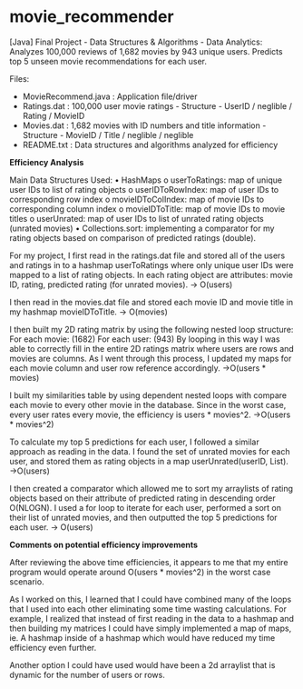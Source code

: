 # movie_recommender
[Java] Final Project - Data Structures &amp; Algorithms - Data Analytics: Analyzes 100,000 reviews of 1,682 movies by 943 unique users. Predicts top 5 unseen movie recommendations for each user.

Files:
- MovieRecommend.java : Application file/driver
- Ratings.dat : 100,000 user movie ratings - Structure - UserID / neglible / Rating / MovieID
- Movies.dat : 1,682 movies with ID numbers and title information - Structure - MovieID / Title / neglible / neglible
- README.txt : Data structures and algorithms analyzed for efficiency

**Efficiency Analysis**

Main Data Structures Used:
•	HashMaps
o	userToRatings: map of unique user IDs to list of rating objects
o	userIDToRowIndex: map of user IDs to corresponding row index
o	movieIDToColIndex: map of movie IDs to corresponding column index
o	movieIDToTitle: map of movie IDs to movie titles
o	userUnrated: map of user IDs to list of unrated rating objects (unrated movies)
•	Collections.sort: implementing a comparator for my rating objects based on comparison 
of predicted ratings (double).

For my project, I first read in the ratings.dat file and stored all of the users and 
ratings in to a hashmap userToRatings where only unique user IDs were mapped to a list of 
rating objects. In each rating object are attributes: movie ID, rating, predicted rating 
(for unrated movies).
→ O(users)


I then read in the movies.dat file and stored each movie ID and movie title in my hashmap 
movieIDToTitle.
→ O(movies)

I then built my 2D rating matrix by using the following nested loop structure:
For each movie: (1682)
For each user: (943)
By looping in this way I was able to correctly fill in the entire 2D ratings matrix where 
users are rows and movies are columns. As I went through this process, I updated my maps 
for each movie column and user row reference accordingly.
→O(users * movies)

I built my similarities table by using dependent nested loops with compare each movie to 
every other movie in the database. Since in the worst case, every user rates every movie, 
the efficiency is users * movies^2.
→O(users * movies^2)

To calculate my top 5 predictions for each user, I followed a similar approach as reading 
in the data. I found the set of unrated movies for each user, and stored them as rating 
objects in a map userUnrated(userID, List<Rating>). 
→O(users)

I then created a comparator which allowed me to sort my arraylists of rating objects based
on their attribute of predicted rating in descending order O(NLOGN). I used a for loop to 
iterate for each user, performed a sort on their list of unrated movies, and then 
outputted the top 5 predictions for each user.
→ O(users)

**Comments on potential efficiency improvements**

After reviewing the above time efficiencies, it appears to me that my entire program would
operate around O(users * movies^2) in the worst case scenario.

As I worked on this, I learned that I could have combined many of the loops that I used 
into each other eliminating some time wasting calculations. For example, I realized that
instead of first reading in the data to a hashmap and then building my matrices I could 
have simply implemented a map of maps, ie. A hashmap inside of a hashmap which would have
reduced my time efficiency even further. 

Another option I could have used would have been a 2d arraylist that is dynamic for the 
number of users or rows. 
